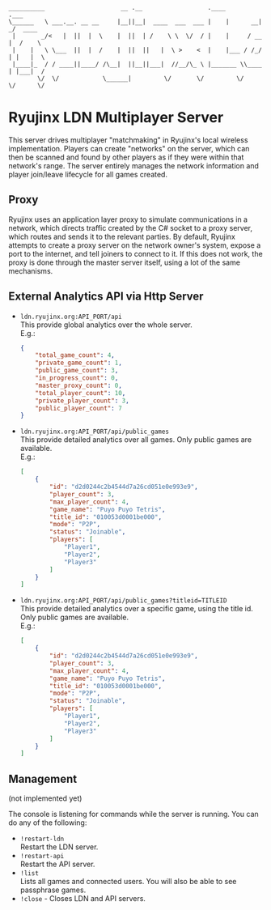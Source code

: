 ```
__________                     __ .__                  .____         .___        
\______   \ ___.__. __ __     |__||__|  ____  ___  ___ |    |      __| _/  ____  
 |       _/<   |  ||  |  \    |  ||  | /    \ \  \/  / |    |     / __ |  /    \ 
 |    |   \ \___  ||  |  /    |  ||  ||   |  \ >    <  |    |___ / /_/ | |   |  \
 |____|_  / / ____||____/ /\__|  ||__||___|  //__/\_ \ |_______ \\____ | |___|  /
        \/  \/            \______|         \/       \/         \/     \/      \/ 
```

# Ryujinx LDN Multiplayer Server

This server drives multiplayer "matchmaking" in Ryujinx's local wireless implementation. Players can create "networks" on the server, which can then be scanned and found by other players as if they were within that network's range. The server entirely manages the network information and player join/leave lifecycle for all games created.

## Proxy

Ryujinx uses an application layer proxy to simulate communications in a network, which directs traffic created by the C# socket to a proxy server, which routes and sends it to the relevant parties. By default, Ryujinx attempts to create a proxy server on the network owner's system, expose a port to the internet, and tell joiners to connect to it. If this does not work, the proxy is done through the master server itself, using a lot of the same mechanisms.

## External Analytics API via Http Server

- `ldn.ryujinx.org:API_PORT/api`<br />
  This provide global analytics over the whole server.<br />
  E.g.:<br />
  ```json
  {
      "total_game_count": 4,
      "private_game_count": 1,
      "public_game_count": 3,
      "in_progress_count": 0,
      "master_proxy_count": 0,
      "total_player_count": 10,
      "private_player_count": 3,
      "public_player_count": 7
  }
  ```
  
- `ldn.ryujinx.org:API_PORT/api/public_games`<br />
  This provide detailed analytics over all games. Only public games are available.<br />
  E.g.:<br />
  ```json
  [
      {
          "id": "d2d0244c2b4544d7a26cd051e0e993e9",
          "player_count": 3,
          "max_player_count": 4,
          "game_name": "Puyo Puyo Tetris",
          "title_id": "010053d0001be000",
          "mode": "P2P",
          "status": "Joinable",
          "players": [
              "Player1",
              "Player2",
              "Player3"
          ]
      }
  ]
  ```
  
- `ldn.ryujinx.org:API_PORT/api/public_games?titleid=TITLEID`<br />
  This provide detailed analytics over a specific game, using the title id. Only public games are available.<br />
  E.g.:<br />
  ```json
  [
      {
          "id": "d2d0244c2b4544d7a26cd051e0e993e9",
          "player_count": 3,
          "max_player_count": 4,
          "game_name": "Puyo Puyo Tetris",
          "title_id": "010053d0001be000",
          "mode": "P2P",
          "status": "Joinable",
          "players": [
              "Player1",
              "Player2",
              "Player3"
          ]
      }
  ]
  ```

## Management

(not implemented yet)

The console is listening for commands while the server is running. You can do any of the following:

- `!restart-ldn`<br /> 
  Restart the LDN server.
- `!restart-api`<br /> 
  Restart the API server.
- `!list`<br /> 
  Lists all games and connected users. You will also be able to see passphrase games.
- `!close` - Closes LDN and API servers.